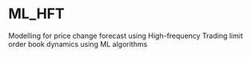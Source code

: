 # ML_HFT
Modelling for price change forecast using High-frequency Trading limit order book dynamics using ML algorithms
